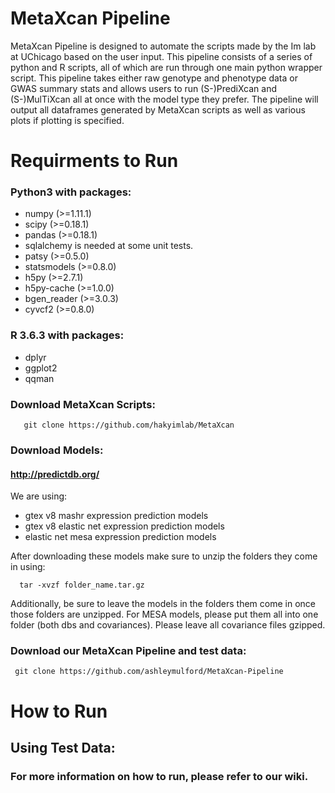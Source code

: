 # MetaXcan Pipeline
MetaXcan Pipeline is designed to automate the scripts made by the Im lab at UChicago based on the user input. This pipeline consists of a series of python and R scripts, all of which are run through one main python wrapper script. This pipeline takes either raw genotype and phenotype data or GWAS summary stats and allows users to run (S-)PrediXcan and (S-)MulTiXcan all at once with the model type they prefer. The pipeline will output all dataframes generated by MetaXcan scripts as well as various plots if plotting is specified. 

# Requirments to Run
### Python3 with packages:
- numpy (>=1.11.1)
- scipy (>=0.18.1)
- pandas (>=0.18.1)
- sqlalchemy is needed at some unit tests.
- patsy (>=0.5.0)
- statsmodels (>=0.8.0)
- h5py (>=2.7.1)
- h5py-cache (>=1.0.0)
- bgen_reader (>=3.0.3)
- cyvcf2 (>=0.8.0)

### R 3.6.3 with packages:
- dplyr
- ggplot2
- qqman

### Download MetaXcan Scripts:
 
       git clone https://github.com/hakyimlab/MetaXcan
       
### Download Models:
#### http://predictdb.org/
We are using:
- gtex v8 mashr expression prediction models
- gtex v8 elastic net expression prediction models
- elastic net mesa expression prediction models

After downloading these models make sure to unzip the folders they come in using:

      tar -xvzf folder_name.tar.gz
      
Additionally, be sure to leave the models in the folders them come in once those folders are unzipped. For MESA models, please put them all into one folder (both dbs and covariances). Please leave all covariance files gzipped. 

### Download our MetaXcan Pipeline and test data:

     git clone https://github.com/ashleymulford/MetaXcan-Pipeline

    
# How to Run
## Using Test Data:


### For more information on how to run, please refer to our wiki.


